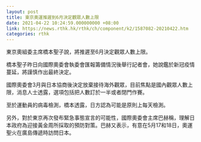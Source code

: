 ```yaml
---
layout: post
title: 東京奧運推遲到6月決定觀眾人數上限
date: 2021-04-22 10:24:59.000000000 +08:00
link: https://news.rthk.hk/rthk/ch/component/k2/1587082-20210422.htm
categories: rthk
---
```


東京奧組委主席橋本聖子說，將推遲至6月決定觀眾人數上限。

橋本聖子昨日向國際奧委會執委會匯報籌備情況後舉行記者會，她說鑑於新冠疫情蔓延，將謹慎作出最終決定。

國際奧委會3月與日本協商後決定放棄接待海外觀眾，目前焦點是國內觀眾人數上限，消息人士透露，選項包括把人數訂於一半或者閉門作賽。

至於運動員的病毒檢測，橋本透露，日方認為可能是原則上每天檢測。

另外，對於東京再次發布緊急事態宣言的可能性，國際奧委會主席巴赫稱，理解日本政府為迎接黃金周所採取的預防對策。巴赫又表示，有意在5月17和18日，奧運聖火在廣島傳遞時訪問日本。

